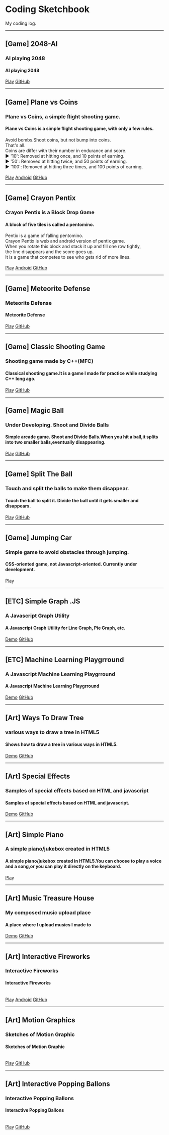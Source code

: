 # Coding Sketchbook
My coding log.

---
## [Game] 2048-AI
### AI playing 2048
#### AI playing 2048
[Play](https://truemaxdh.github.io/2048-AI/)
[GitHub](https://github.com/truemaxdh/2048-AI)
___
## [Game] Plane vs Coins
### Plane vs Coins, a simple flight shooting game.
#### Plane vs Coins is a simple flight shooting game, with only a few rules.<br>
 Avoid bombs.Shoot coins, but not bump into coins.<br>
 That's all.<br>
 Coins are differ with their number in endurance and score.<br>
 ▶ '10': Removed at hitting once, and 10 points of earning.<br>
 ▶ '50': Removed at hitting twice, and 50 points of earning.<br>
 ▶ '100': Removed at hitting three times, and 100 points of earning.<br><br>
[Play](https://truemaxdh.github.io/EnjoyCoding/game_shooting/)
[Android](https://play.google.com/store/apps/details?id=com.pgmaru.doodleflight)
[GitHub](https://github.com/truemaxdh/EnjoyCoding/tree/gh-pages/game_shooting)
___
## [Game] Crayon Pentix
### Crayon Pentix is a Block Drop Game
#### A block of five tiles is called a pentomino.<br>
Pentix is a game of falling pentomino.<br>
Crayon Pentix is web and android version of pentix game.<br>
When you rotate this block and stack it up and fill one row tightly,<br>
the line disappears and the score goes up.<br>
It is a game that competes to see who gets rid of more lines.<br><br>
[Play](https://truemaxdh.github.io/EnjoyCoding/game_pentix/)
[Android](https://play.google.com/store/apps/details?id=com.pgmaru.pentix)
[GitHub](https://github.com/truemaxdh/EnjoyCoding/tree/gh-pages/game_pentix)
___
## [Game] Meteorite Defense
### Meteorite Defense
#### Meteorite Defense
[Play](https://truemaxdh.github.io/EnjoyCoding/game_meteorite_defense/)
[GitHub](https://github.com/truemaxdh/EnjoyCoding/tree/gh-pages/game_meteorite_defense)
___
## [Game] Classic Shooting Game
### Shooting game made by C++(MFC)
#### Classical shooting game.It is a game I made for practice while studying C++ long ago.
[Play](https://github.com/truemaxdh/MFC_ShootingGame/blob/master/Release/ShootingGame.exe?raw=true)
[GitHub](https://github.com/truemaxdh/MFC_ShootingGame/)
___
## [Game] Magic Ball
### Under Developing. Shoot and Divide Balls
#### Simple arcade game. Shoot and Divide Balls.When you hit a ball,it splits into two smaller balls,eventually disappearing.
[Play](https://truemaxdh.github.io/EnjoyCoding/game_magic_bouncing_ball/)
[GitHub](https://github.com/truemaxdh/EnjoyCoding/tree/gh-pages/game_magic_bouncing_ball)
___
## [Game] Split The Ball
### Touch and split the balls to make them disappear.
#### Touch the ball to split it. Divide the ball until it gets smaller and disappears.
[Play](https://truemaxdh.github.io/EnjoyCoding/game_dokebi_ball/)
[GitHub](https://github.com/truemaxdh/EnjoyCoding/tree/gh-pages/game_dokebi_ball)
___
## [Game] Jumping Car
### Simple game to avoid obstacles through jumping.
#### CSS-oriented game, not Javascript-oriented. Currently under development.
[Play](https://truemaxdh.github.io/EnjoyCoding/game_hscroll_car/)
___
## [ETC] Simple Graph .JS
### A Javascript Graph Utility
#### A Javascript Graph Utility for Line Graph, Pie Graph, etc.
[Demo](https://truemaxdh.github.io/simpleGraph.js/)
[GitHub](https://github.com/truemaxdh/simpleGraph.js)
___
## [ETC] Machine Learning Playgrround
### A Javascript Machine Learning Playgrround
#### A Javascript Machine Learning Playgrround
[Demo](https://truemaxdh.github.io/PlayML.js/)
[GitHub](https://github.com/truemaxdh/PlayML.js)
___
## [Art] Ways To Draw Tree
### various ways to draw a tree in HTML5
#### Shows how to draw a tree in various ways in HTML5.
[Demo](https://truemaxdh.github.io/WaysToDrawTree/)
[GitHub](https://github.com/truemaxdh/WaysToDrawTree)
___
## [Art] Special Effects
### Samples of special effects based on HTML and javascript
#### Samples of special effects based on HTML and javascript.
[Demo](https://truemaxdh.github.io/SpecialEffects/)
[GitHub](https://github.com/truemaxdh/SpecialEffects)
___
## [Art] Simple Piano
### A simple piano/jukebox created in HTML5
#### A simple piano/jukebox created in HTML5.You can choose to play a voice and a song,or you can play it directly on the keyboard.
[Play](https://truemaxdh.github.io/SimplePiano/)
___
## [Art] Music Treasure House
### My composed music upload place
#### A place where I upload musics I made to
[Demo](https://truemaxdh.github.io/MusicTreasureHouse/)
[GitHub](https://github.com/truemaxdh/MusicTreasureHouse)
___
## [Art] Interactive Fireworks
### Interactive Fireworks
#### Interactive Fireworks<br><br>
[Play](https://truemaxdh.github.io/EnjoyCoding/interactive_fireworks/)
[Android](https://play.google.com/store/apps/details?id=com.pgmaru.interactive.fireworks)
[GitHub](https://github.com/truemaxdh/EnjoyCoding/tree/gh-pages/interactive_fireworks)

___
## [Art] Motion Graphics
### Sketches of Motion Graphic
#### Sketches of Motion Graphic<br><br>
[Play](https://truemaxdh.github.io/MotionGraphics/)
[GitHub](https://github.com/truemaxdh/MotionGraphics)

___
## [Art] Interactive Popping Ballons
### Interactive Popping Ballons
#### Interactive Popping Ballons<br><br>
[Play](https://truemaxdh.github.io/EnjoyCoding/interactive_popping_balloons/)
[GitHub](https://github.com/truemaxdh/EnjoyCoding/tree/gh-pages/interactive_popping_balloons)
